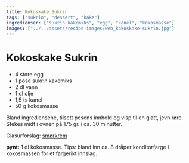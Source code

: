 ```yaml
---
title: Kokoskake Sukrin
tags: ["sukrin", "dessert", "kake"]
ingredienser: ["sukrin kakemiks", "egg", "kanel", "kokosmasse"]
images: ["../../assets/recipe-images/web_kokoskake-sukrin.jpg"]
---
```


# Kokoskake Sukrin

- 4 store egg
- 1 pose sukrin kakemiks
- 2 dl vann
- 1 dl olje
- 1,5 ts kanel
- 50 g kokosmasse

Bland ingrediensene, tilsett posens innhold og visp til en glatt, jevn røre. Stekes midt i ovnen på 175 gr. i ca. 30 minutter.

Glasurforslag: [smørkrem](./smørkrem-sukrin)

**pynt:** 1 dl kokosmasse. Tips: bland inn ca. 8 dråper konditorfarge i kokosmassen for et fargerikt innslag.
